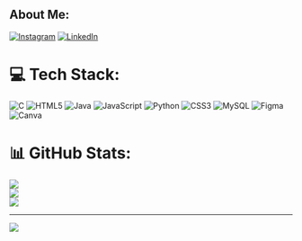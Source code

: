 
## About Me:
[![Instagram](https://img.shields.io/badge/Instagram-%23E4405F.svg?logo=Instagram&logoColor=white)](https://instagram.com/itzz_tushar.singh) [![LinkedIn](https://img.shields.io/badge/LinkedIn-%230077B5.svg?logo=linkedin&logoColor=white)](https://linkedin.com/in/tushar-singh-1b816a326) 

# 💻 Tech Stack:
![C](https://img.shields.io/badge/c-%2300599C.svg?style=for-the-badge&logo=c&logoColor=white) ![HTML5](https://img.shields.io/badge/html5-%23E34F26.svg?style=for-the-badge&logo=html5&logoColor=white) ![Java](https://img.shields.io/badge/java-%23ED8B00.svg?style=for-the-badge&logo=openjdk&logoColor=white) ![JavaScript](https://img.shields.io/badge/javascript-%23323330.svg?style=for-the-badge&logo=javascript&logoColor=%23F7DF1E) ![Python](https://img.shields.io/badge/python-3670A0?style=for-the-badge&logo=python&logoColor=ffdd54) ![CSS3](https://img.shields.io/badge/css3-%231572B6.svg?style=for-the-badge&logo=css3&logoColor=white) ![MySQL](https://img.shields.io/badge/mysql-4479A1.svg?style=for-the-badge&logo=mysql&logoColor=white) ![Figma](https://img.shields.io/badge/figma-%23F24E1E.svg?style=for-the-badge&logo=figma&logoColor=white) ![Canva](https://img.shields.io/badge/Canva-%2300C4CC.svg?style=for-the-badge&logo=Canva&logoColor=white)
# 📊 GitHub Stats:
![](https://github-readme-stats.vercel.app/api?username=Tusharsingh7705&theme=dark&hide_border=false&include_all_commits=false&count_private=false)<br/>
![](https://github-readme-streak-stats.herokuapp.com/?user=Tusharsingh7705&theme=dark&hide_border=false)<br/>
![](https://github-readme-stats.vercel.app/api/top-langs/?username=Tusharsingh7705&theme=dark&hide_border=false&include_all_commits=false&count_private=false&layout=compact)

---
[![](https://visitcount.itsvg.in/api?id=Tusharsingh7705&icon=0&color=0)](https://visitcount.itsvg.in)

<!-- Proudly created with GPRM ( https://gprm.itsvg.in ) -->
